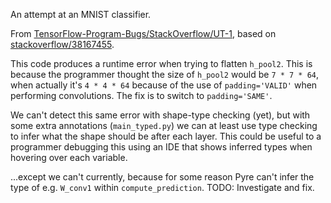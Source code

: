 An attempt at an MNIST classifier.

From [TensorFlow-Program-Bugs/StackOverflow/UT-1](https://github.com/ForeverZyh/TensorFlow-Program-Bugs/blob/master/StackOverflow/UT-1/38167455-buggy/mnist.py), based on [stackoverflow/38167455](https://stackoverflow.com/questions/38167455/tensorflow-output-from-stride).

This code produces a runtime error when trying to flatten `h_pool2`.
This is because the programmer thought the size of `h_pool2` would be `7 * 7 * 64`, when actually it's `4 * 4 * 64` because of the use of `padding='VALID'` when performing convolutions. The fix is to switch to `padding='SAME'`.

We can't detect this same error with shape-type checking (yet), but with some extra annotations (`main_typed.py`) we can at least use type checking to infer what the shape should be after each layer. This could be useful to a programmer debugging this using an IDE that shows inferred types when hovering over each variable.

...except we can't currently, because for some reason Pyre can't infer the type of e.g. `W_conv1` within `compute_prediction`. TODO: Investigate and fix.
